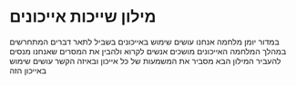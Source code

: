 # מילון שייכות אייכונים
במדור יומן מלחמה אנחנו עושים שימוש באייכונים בשביל לתאר דברים המתחרשים במהלך המלחמה
האייכונים מושכים אנשים לקרוא ולהבין את המסרים שאנחנו מנסים להעביר
המילון הבא מסביר את המשמעות של כל אייכון ובאיזה הקשר עושים שימוש באייכון הזה

